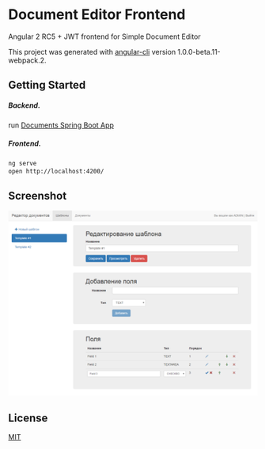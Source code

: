 # Document Editor Frontend

Angular 2 RC5 + JWT frontend for Simple Document Editor

This project was generated with [angular-cli](https://github.com/angular/angular-cli) version 1.0.0-beta.11-webpack.2.

## Getting Started

##### Backend.
run [Documents Spring Boot App](https://github.com/wjke/document-editor-backend-spring)

##### Frontend.
```
ng serve
open http://localhost:4200/
```

## Screenshot

![Screenshot](screen1.png)

## License

[MIT](/LICENSE)